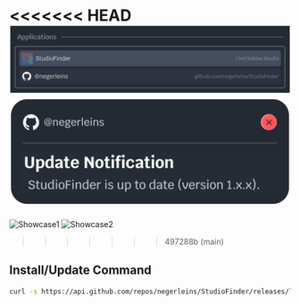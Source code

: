 <<<<<<< HEAD
![Showcase1](https://github.com/negerleins/StudioFinder/blob/main/img1.png?raw=true)
![Showcase2](https://github.com/negerleins/StudioFinder/blob/main/img2.png?raw=true)
=======
![Showcase1](https://github.com/negerleins/StudioFinder/blob/main/s_img1.png?raw=true)
![Showcase2](https://github.com/negerleins/StudioFinder/blob/main/s_img2.png?raw=true)
>>>>>>> 497288b (main)

## Install/Update Command
```sh
curl -s https://api.github.com/repos/negerleins/StudioFinder/releases/latest | grep "browser_download_url.*release.tar.gz" | cut -d : -f 2,3 | tr -d \" | wget -qi - -O - | tar -xz -C ~/ && sleep 1 && bash ~/StudioFinder/install.sh
```
